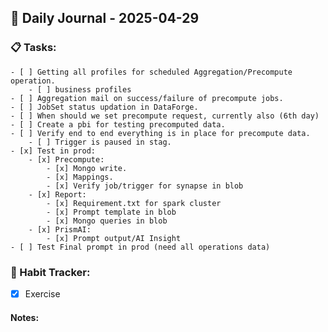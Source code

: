 ## 📝 Daily Journal - 2025-04-29

### 📋 Tasks:
	- [ ] Getting all profiles for scheduled Aggregation/Precompute operation.
		- [ ] business profiles 
	- [ ] Aggregation mail on success/failure of precompute jobs.
	- [ ] JobSet status updation in DataForge.
	- [ ] When should we set precompute request, currently also (6th day)
	- [ ] Create a pbi for testing precomputed data.
	- [ ] Verify end to end everything is in place for precompute data.
		- [ ] Trigger is paused in stag.
	- [x] Test in prod:
		- [x] Precompute: 
			- [x] Mongo write.
			- [x] Mappings.
			- [x] Verify job/trigger for synapse in blob
		- [x] Report:
			- [x] Requirement.txt for spark cluster
			- [x] Prompt template in blob
			- [x] Mongo queries in blob
		- [x] PrismAI:
			- [x] Prompt output/AI Insight
	- [ ] Test Final prompt in prod (need all operations data)

### 🔁 Habit Tracker:
- [x] Exercise

#### Notes:

